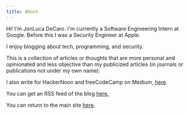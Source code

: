 ```yaml
---
title: About
---
```


Hi! I'm JonLuca DeCaro. I'm currently a Software Engineering Intern at Google. Before this I was a Security Engineer at Apple.

I enjoy blogging about tech, programming, and security. 

This is a collection of articles or thoughts that are more personal and opinionated and less objective than my publicized articles (in journals or publications not under my own name).

I also write for HackerNoon and freeCodeCamp on Medium, [here](https://medium.com/@jonluca).

You can get an RSS feed of the blog <a href="/feed.xml">here.</a>

You can return to the main site [here](https://jonlu.ca).

